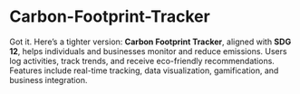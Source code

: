 # Carbon-Footprint-Tracker
Got it. Here’s a tighter version:    **Carbon Footprint Tracker**, aligned with **SDG 12**, helps individuals and businesses monitor and reduce emissions. Users log activities, track trends, and receive eco-friendly recommendations. Features include real-time tracking, data visualization, gamification, and business integration.
